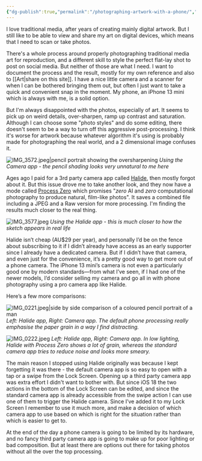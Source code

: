 ```yaml
---
{"dg-publish":true,"permalink":"/photographing-artwork-with-a-phone/","noteIcon":"","created":"2025-02-01"}
---
```


I love traditional media, after years of creating mainly digital artwork. But I still like to be able to view and share my art on digital devices, which means that I need to scan or take photos.

There's a whole process around properly photographing traditional media art for reproduction, and a different skill to style the perfect flat-lay shot to post on social media. But neither of those are what I need. I want to document the process and the result, mostly for my own reference and also to [[Art\|share on this site]]. I have a nice little camera and a scanner for when I can be bothered bringing them out, but often I just want to take a quick and convenient snap in the moment. My phone, an iPhone 13 mini which is always with me, is a solid option.

But I'm always disappointed with the photos, especially of art. It seems to pick up on weird details, over-sharpen, ramp up contrast and saturation. Although I can choose some "photo styles" and do some editing, there doesn't seem to be a way to turn off this aggressive post-processing. I think it's worse for artwork because whatever algorithm it's using is probably made for photographing the real world, and a 2 dimensional image confuses it.

![IMG_3572.jpeg|pencil portrait showing the oversharpening](/img/user/assets/IMG_3572.jpeg)
 *Using the Camera app - the pencil shading looks very unnatural to me here*

Ages ago I paid for a 3rd party camera app called [Halide](https://halide.cam/), then mostly forgot about it. But this issue drove me to take another look, and they now have a mode called [Process Zero](https://www.lux.camera/introducing-process-zero-for-iphone/) which promises "_zero_ AI and _zero_ computational photography to produce natural, film-like photos". It saves a combined file including a JPEG and a Raw version for more processing. I'm finding the results much closer to the real thing.

![IMG_3577.jpeg](/img/user/assets/IMG_3577.jpeg)
*Using the Halide app - this is much closer to how the sketch appears in real life*

Halide isn’t cheap (AU$29 per year), and personally I’d be on the fence about subscribing to it if I didn’t already have access as an early supporter since I already have a dedicated camera. But if I didn’t have that camera, and even just for the convenience, it’s a pretty good way to get more out of a phone camera. The iPhone 13 mini’s camera is not even a particularly good one by modern standards—from what I’ve seen, if I had one of the newer models, I’d consider selling my camera and go all in with phone photography using a pro camera app like Halide.

Here’s a few more comparisons:

![IMG_0221.jpeg|side by side comparison of a coloured pencil portrait of a man](/img/user/assets/IMG_0221.jpeg)
*Left: Halide app, Right: Camera app. The default phone processing really emphasise the paper grain in a way I find distracting.*

![IMG_0222.jpeg](/img/user/assets/IMG_0222.jpeg)
*Left: Halide app, Right: Camera app. In low lighting, Halide with Process Zero shows a lot of grain, whereas the standard camera app tries to reduce noise and looks more smeary.*

The main reason I stopped using Halide originally was because I kept forgetting it was there - the default camera app is so easy to open with a tap or a swipe from the Lock Screen. Opening up a third party camera app was extra effort I didn't want to bother with. But since iOS 18 the two actions in the bottom of the Lock Screen can be edited, and since the standard camera app is already accessible from the swipe action I can use one of them to trigger the Halide camera. Since I’ve added it to my Lock Screen I remember to use it much more, and make a decision of which camera app to use based on which is right for the situation rather than which is easier to get to.

At the end of the day a phone camera is going to be limited by its hardware, and no fancy third party camera app is going to make up for poor lighting or bad composition. But at least there are options out there for taking photos without all the over the top processing.